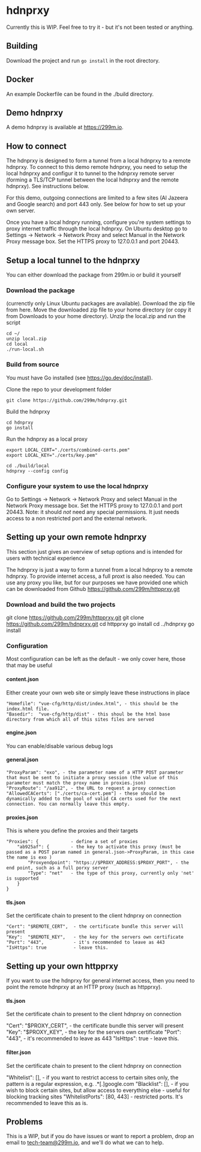 # hdnprxy

Currently this is WIP. Feel free to try it - but it's not been tested or anything.

## Building
Download the project and run `go install` in the root directory.

## Docker
An example Dockerfile can be found in the ./build directory.

## Demo hdnprxy
A demo hdnprxy is available at https://299m.io.

## How to connect
The hdnprxy is designed to form a tunnel from a local hdnprxy to a remote hdnprxy. To connect to this demo remote hdnprxy,
you need to setup the local hdnprxy and configur it to tunnel to the hdnprxy remote server (forming a TLS/TCP tunnel
between the local hdnprxy and the remote hdnprxy). See instructions below.

For this demo, outgoing connections are limited to a few sites (Al Jazeera and Google search) and port 443 only. See below
for how to set up your own server.

Once you have a local hdnpry running, configure you're system settings to proxy internet traffic through the local hdnprxy.
On Ubuntu desktop go to Settings -> Network -> Network Proxy and select Manual in the Network Proxy message box. Set the
HTTPS proxy to 127.0.0.1 and port 20443.


## Setup a local tunnel to the hdnprxy
You can either download the package from 299m.io or build it yourself

### Download the package
(currenctly only Linux Ubuntu packages are available).
Download the zip file from here.
Move the downloaded zip file to your home directory (or copy it from Downloads to your home directory).
Unzip the local.zip and run the script

```
cd ~/
unzip local.zip
cd local
./run-local.sh
```

### Build from source
You must have Go installed (see https://go.dev/doc/install).

Clone the repo to your development folder
```
git clone https://github.com/299m/hdnprxy.git
```
Build the hdnprxy
```
cd hdnprxy
go install
```
Run the hdnprxy as a local proxy
```
export LOCAL_CERT="./certs/combined-certs.pem"
export LOCAL_KEY="./certs/key.pem"

cd ./build/local
hdnprxy --config config
```

### Configure your system to use the local hdnprxy
Go to Settings -> Network -> Network Proxy and select Manual in the Network Proxy message box. Set the HTTPS proxy to 127.0.0.1 and port 20443.
Note: it should _not_ need any special permissions. It just needs access to a non restricted port and the external network.


## Setting up your own remote hdnprxy
This section just gives an overview of setup options and is intended for users with technical experience

The hdnprxy is just a way to form a tunnel from a local hdnprxy to a remote hdnprxy. To provide internet access, a full proxt is also needed. You can use any proxy you like, but for our purposes we have provided one which can be downloaded from Github https://github.com/299m/httpprxy.git

### Download and build the two projects

git clone https://github.com/299m/httpprxy.git
git clone https://github.com/299m/hdnprxy.git
cd httpprxy
go install
cd ../hdnprxy
go install



### Configuration
Most configuration can be left as the default - we only cover here, those that may be useful

#### content.json
Either create your own web site or simply leave these instructions in place

```
"Homefile": "vue-cfg/http/dist/index.html", - this should be the index.html file.
"Basedir":  "vue-cfg/http/dist" - this shoul be the html base directory from which all of this sites files are served
```

#### engine.json
You can enable/disable various debug logs

#### general.json
```
"ProxyParam": "exo", - the parameter name of a HTTP POST parameter that must be sent to initiate a proxy session (the value of this parameter must match the proxy name in proxies.json)
"ProxyRoute": "/aa912", - the URL to request a proxy connection
"AllowedCACerts": ["./certs/ca-cert.pem"] - these should be dynamically added to the pool of valid CA certs used for the next connection. You can normally leave this empty.
```

#### proxies.json
This is where you define the proxies and their targets
```
"Proxies": {            - define a set of proxies
    "ab925af": {        - the key to activate this proxy (must be passed as a POST param named in general.json->ProxyParam, in this case the name is exo )
        "Proxyendpoint": "https://$PROXY_ADDRESS:$PROXY_PORT", - the end point, such as a full porxy server
        "Type": "net"   - the type of this proxy, currently only 'net' is supported
    }
}
```


#### tls.json
Set the certificate chain to present to the client hdnprxy on connection
```
"Cert": "$REMOTE_CERT",  - the certificate bundle this server will present
"Key":  "$REMOTE_KEY",   - the key for the servers own certificate
"Port": "443",           - it's recommended to leave as 443
"IsHttps": true          - leave this.
```



## Setting up your own httpprxy
If you want to use the hdnprxy for general internet access, then you need to point the remote hdnprxy at an HTTP proxy (such as httpprxy).

#### tls.json
Set the certificate chain to present to the client hdnprxy on connection


"Cert": "$PROXY_CERT",  - the certificate bundle this server will present
"Key":  "$PROXY_KEY",   - the key for the servers own certificate
"Port": "443",           - it's recommended to leave as 443
"IsHttps": true          - leave this.

#### filter.json
Set the certificate chain to present to the client hdnprxy on connection

"Whitelist": [],       - if you want to restrict access to certain sites only, the pattern is a regular expression, e.g. .*[\.]google.com
"Blacklist": [],       - if you wish to block certain sites, but allow access to everything else - useful for blocking tracking sites
"WhitelistPorts": [80, 443] - restricted ports. It's recommended to  leave this as is.

## Problems
This is a WIP, but if you do have issues or want to report a problem, drop an email to tech-team@299m.io, and we'll do what we can to help.

